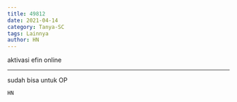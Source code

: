 ```yaml
---
title: 49812
date: 2021-04-14
category: Tanya-SC
tags: Lainnya
author: HN
---
```


aktivasi efin online

---

sudah bisa untuk OP

`HN`
